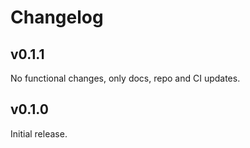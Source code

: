 # Changelog

## v0.1.1

No functional changes, only docs, repo and CI updates.

## v0.1.0

Initial release.